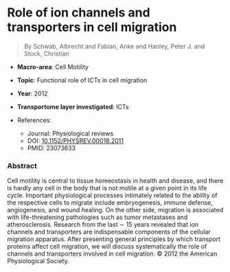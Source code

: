 # Role of ion channels and transporters in cell migration

> By Schwab, Albrecht and Fabian, Anke and Hanley, Peter J. and Stock, Christian

- **Macro-area**: Cell Motility
- **Topic**: Functional role of ICTs in cell migration
- **Year**: 2012
- **Transportome layer investigated**: ICTs

- References:
  - Journal: Physiological reviews
  - DOI: [10.1152/PHYSREV.00018.2011](https://doi.org/10.1152/PHYSREV.00018.2011)
  - PMID: 23073633

### Abstract

Cell motility is central to tissue homeostasis in health and disease, and there is hardly any cell in the body that is not motile at a given point in its life cycle. Important physiological processes intimately related to the ability of the respective cells to migrate include embryogenesis, immune defense, angiogenesis, and wound healing. On the other side, migration is associated with life-threatening pathologies such as tumor metastases and atherosclerosis. Research from the last $∼$ 15 years revealed that ion channels and transporters are indispensable components of the cellular migration apparatus. After presenting general principles by which transport proteins affect cell migration, we will discuss systematically the role of channels and transporters involved in cell migration. © 2012 the American Physiological Society.
